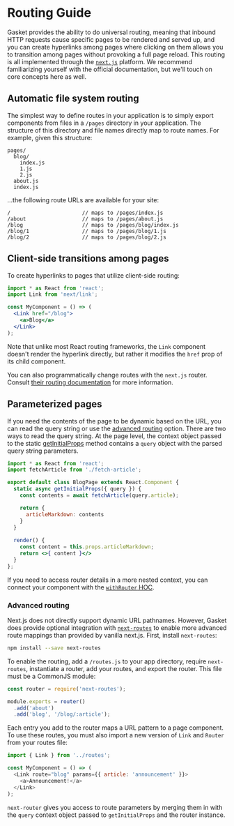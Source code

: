 # Routing Guide

Gasket provides the ability to do universal routing, meaning that inbound HTTP
requests cause specific pages to be rendered and served up, and you can create
hyperlinks among pages where clicking on them allows you to transition among
pages without provoking a full page reload. This routing is all implemented
through the [`next.js`](https://github.com/zeit/next.js) platform. We recommend
familiarizing yourself with the official documentation, but we'll touch on core
concepts here as well.

## Automatic file system routing

The simplest way to define routes in your application is to simply export
components from files in a `/pages` directory in your application. The structure
of this directory and file names directly map to route names. For example,
given this structure:

```text
pages/
  blog/
    index.js
    1.js
    2.js
  about.js
  index.js
```

...the following route URLs are available for your site:

```text
/                       // maps to /pages/index.js
/about                  // maps to /pages/about.js
/blog                   // maps to /pages/blog/index.js
/blog/1                 // maps to /pages/blog/1.js
/blog/2                 // maps to /pages/blog/2.js
```

## Client-side transitions among pages

To create hyperlinks to pages that utilize client-side routing:

```jsx harmony
import * as React from 'react';
import Link from 'next/link';

const MyComponent = () => (
  <Link href="/blog">
    <a>Blog</a>
  </Link>
);
```

Note that unlike most React routing frameworks, the `Link` component doesn't
render the hyperlink directly, but rather it modifies the `href` prop of its
child component.

You can also programmatically change routes with the `next.js` router.
Consult [their routing documentation](https://github.com/zeit/next.js#routing)
for more information.

## Parameterized pages

If you need the contents of the page to be dynamic based on the URL, you can
read the query string or use the [advanced routing](#advanced-routing) option.
There are two ways to read the query string. At the page level, the context
object passed to the static [getInitialProps] method contains a `query` object
with the parsed query string parameters.

```jsx harmony
import * as React from 'react';
import fetchArticle from './fetch-article';

export default class BlogPage extends React.Component {
  static async getInitialProps({ query }) {
    const contents = await fetchArticle(query.article);

    return {
      articleMarkdown: contents
    }
  }
  
  render() {
    const content = this.props.articleMarkdown;
    return <>{ content }</>
  }
};
```

If you need to access router details in a more nested context, you can connect
your component with the
[`withRouter` HOC](https://github.com/zeit/next.js#using-a-higher-order-component).

### Advanced routing

Next.js does not directly support dynamic URL pathnames. However, Gasket does
provide optional integration with
[`next-routes`](https://github.com/fridays/next-routes) to enable more advanced
route mappings than provided by vanilla next.js. First, install `next-routes`:

```sh
npm install --save next-routes
```


To enable the routing, add a `/routes.js` to your app directory, require `next-routes`,
instantiate a router, add your routes, and export the router. This file must be a 
CommonJS module:

```jsx harmony
const router = require('next-routes');

module.exports = router()
  .add('about')
  .add('blog', '/blog/:article');
```

Each entry you add to the router maps a URL pattern to a page component. To use
these routes, you must also import a new version of `Link` and `Router` from your routes file:

```js harmony
import { Link } from '../routes';

const MyComponent = () => (
  <Link route="blog" params={{ article: 'announcement' }}>
    <a>Announcement!</a>
  </Link>
);
```

`next-router` gives you access to route parameters by merging them in with the
`query` context object passed to `getInitialProps` and the router instance.

[getInitialProps]:https://github.com/zeit/next.js#fetching-data-and-component-lifecycle